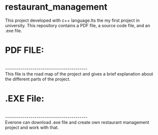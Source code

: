# restaurant_management
This project developed with c++ language.Its the my first project in university. This repository contains a PDF file, a source code file, and an .exe file.
<br>
<h1>PDF FILE:</h1><br>
------------------------------------------<br>
This file is the road map of the project and gives a brief explanation about the different parts of the project.
<h1>.EXE File:</h1><br>
------------------------------------------<br>
Everone can download .exe file and create own restaurant management project and work with that.
